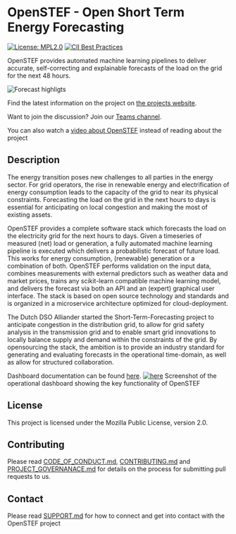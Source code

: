 # OpenSTEF - Open Short Term Energy Forecasting
[![License: MPL2.0](https://img.shields.io/badge/License-MPL2.0-informational.svg)](https://github.com/openstef/openstef/blob/main/LICENSE)
[![CII Best Practices](https://bestpractices.coreinfrastructure.org/projects/5585/badge)](https://bestpractices.coreinfrastructure.org/projects/5585)

OpenSTEF provides automated machine learning pipelines to deliver accurate, self-correcting and explainable forecasts of the load on the grid for the next 48 hours.

![Forecast highligts](https://user-images.githubusercontent.com/18208480/127109029-77e09c97-8d06-4158-8789-4c1d5ecede61.png)

Find the latest information on the project on [the projects website](https://wiki.lfenergy.org/display/OS/OpenSTEF).

Want to join the discussion? Join our [Teams channel](https://teams.microsoft.com/l/team/19%3ac08a513650524fc988afb296cd0358cc%40thread.tacv2/conversations?groupId=bfcb763a-3a97-4938-81d7-b14512aa537d&tenantId=697f104b-d7cb-48c8-ac9f-bd87105bafdc).

You can also watch a [video about OpenSTEF](https://www.lfenergy.org/forecasting-to-create-a-more-resilient-optimized-grid/) instead of reading about the project



## Description
The energy transition poses new challenges to all parties in the energy sector. For grid operators, the rise in renewable energy and electrification of energy consumption leads to the capacity of the grid to near its physical constraints. Forecasting the load on the grid in the next hours to days is essential for anticipating on local congestion and making the most of existing assets.  

OpenSTEF provides a complete software stack which forecasts the load on the electricity grid for the next hours to days. Given a timeseries of measured (net) load or generation, a fully automated machine learning pipeline is executed which delivers a probabilistic forecast of future load. This works for energy consumption, (renewable) generation or a combination of both. OpenSTEF performs validation on the input data, combines measurements with external predictors such as weather data and market prices, trains any scikit-learn compatible machine learning model, and delivers the forecast via both an API and an (expert) graphical user interface. The stack is based on open source technology and standards and is organized in a microservice architecture optimized for cloud-deployment.

The Dutch DSO Alliander started the Short-Term-Forecasting project to anticipate congestion in the distribution grid, to allow for grid safety analysis in the transmission grid and to enable smart grid innovations to locally balance supply and demand within the constraints of the grid. By opensourcing the stack, the ambition is to provide an industry standard for generating and evaluating forecasts in the operational time-domain, as well as allow for structured collaboration.

Dashboard documentation can be found [here](https://raw.githack.com/OpenSTEF/.github/main/profile/html/openstef_dashboard_doc.html).
[![here](https://user-images.githubusercontent.com/60883372/146760483-29af3ac7-62af-4f13-98c7-982a79c517d1.jpg)](https://raw.githack.com/OpenSTEF/.github/main/profile/html/openstef_dashboard_doc.html)
Screenshot of the operational dashboard showing the key functionality of OpenSTEF

## License
This project is licensed under the Mozilla Public License, version 2.0.

## Contributing
Please read [CODE_OF_CONDUCT.md](https://github.com/OpenSTEF/.github/blob/main/CODE_OF_CONDUCT.md), [CONTRIBUTING.md](https://github.com/OpenSTEF/.github/blob/main/CONTRIBUTING.md) and [PROJECT_GOVERNANACE.md](https://github.com/OpenSTEF/.github/blob/main/PROJECT_GOVERNANCE.md) for details on the process for submitting pull requests to us.

## Contact
Please read [SUPPORT.md](https://github.com/OpenSTEF/.github/blob/main/SUPPORT.md) for how to connect and get into contact with the OpenSTEF project
